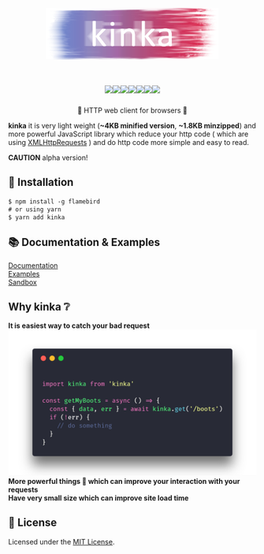 <div align="center">
  <a href="https://www.npmjs.com/package/kinka">
    <img width="350" height="104" src="https://github.com/acacode/kinka/raw/master/logo.png">
  </a>
  <br>
  <h1>
    <a href="https://github.com/acacode/kinka/blob/master/LICENSE"><img src="https://img.shields.io/badge/license-MIT-red.svg?style=flat-square"></a><a href="https://www.npmjs.com/package/kinka"><img src="https://img.shields.io/npm/v/kinka.svg?style=flat-square"></a><a href="https://travis-ci.org/acacode/kinka"><img src="https://img.shields.io/travis/acacode/kinka.svg?style=flat-square"></a><a href="https://www.codefactor.io/repository/github/acacode/kinka/overview/master"><img src="https://www.codefactor.io/repository/github/acacode/kinka/badge/master?style=flat-square"></a><a href="http://npm-stat.com/charts.html?package=kinka"><img src="https://img.shields.io/npm/dm/kinka.svg?style=flat-square"></a><a href="https://bundlephobia.com/result?p=kinka"><img src="https://flat.badgen.net/bundlephobia/min/kinka"></a><a href="https://bundlephobia.com/result?p=kinka"><img src="https://flat.badgen.net/bundlephobia/minzip/kinka"></a>
  </h1>
  <p>
    💨 HTTP web client for browsers 💨
  </p>
</div>
<b>kinka</b> it is very light weight (<b>~4KB minified version</b>, <b>~1.8KB minzipped</b>) and more powerful JavaScript library which reduce your http code ( which are using <a href="https://developer.mozilla.org/en-US/docs/Web/API/XMLHttpRequest">XMLHttpRequests</a> ) and do http code more simple and easy to read.

**CAUTION** alpha version!


## 🚀 Installation

    $ npm install -g flamebird
    # or using yarn
    $ yarn add kinka

## 📚 Documentation & Examples

[Documentation](./docs/documentation.md)  
[Examples](./examples)  
[Sandbox](https://jsfiddle.net/js2me/0y3ng8xu/)  

## Why kinka ❔

**It is easiest way to catch your bad request**
![catching error](./docs/images/catchingErrors.png)  
**More powerful things 💪 which can improve your interaction with your requests**  
**Have very small size which can improve site load time**  
<!-- <img src="https://github.com/acacode/kinka/raw/master/docs/images/omitCatchesSample.png"><br> -->
<!-- <img src="https://github.com/acacode/kinka/raw/master/docs/images/queryParams.png"><br> -->

## 📝 License

Licensed under the [MIT License](./LICENSE).